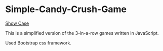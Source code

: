 # Simple-Candy-Crush-Game

[Show Case](https://ssuen912.github.io/SimpleCandyCrushGame/)

This is a simplified version of the 3-in-a-row games written in JavaScript.

Used Bootstrap css framework.

